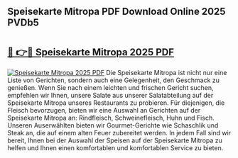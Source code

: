## Speisekarte Mitropa PDF Download Online 2025 PVDb5

# <h2><a href="http://gc9appr.nevu.top/?p=Speisekarte+Mitropa">🔗 👉🔴 Speisekarte Mitropa 2025 PDF</a></h2>

[![Speisekarte Mitropa 2025 PDF](https://i.imgur.com/dBaPXMq.png)](http://gc9appr.nevu.top/?p=Speisekarte+Mitropa)
Die Speisekarte Mitropa ist nicht nur eine Liste von Gerichten, sondern auch eine Gelegenheit, den Geschmack zu genießen. Wenn Sie nach einem leichten und frischen Gericht suchen, empfehlen wir Ihnen, unsere Salate aus unserer Salatabteilung auf der Speisekarte Mitropa unseres Restaurants zu probieren. Für diejenigen, die Fleisch bevorzugen, bieten wir eine Auswahl an Gerichten auf der Speisekarte Mitropa an: Rindfleisch, Schweinefleisch, Huhn und Fisch. Unseren Auserwählten bieten wir Gourmet-Gerichte wie Schaschlik und Steak an, die auf einem alten Feuer zubereitet werden. In jedem Fall sind wir bereit, Ihnen bei der Auswahl der Speisen auf der Speisekarte Mitropa zu helfen und Ihnen einen komfortablen und komfortablen Service zu bieten.
